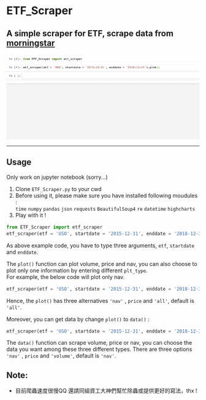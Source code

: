 # ETF_Scraper
## A simple scraper for ETF, scrape data from [morningstar](https://www.morningstar.com/)

![plot](https://github.com/r05323045/NTU_Fintech_Text_Mining_2019/blob/master/hw1/images/plot.gif)

---
## Usage
Only work on jupyter notebook (sorry...)
1. Clone `ETF_Scraper.py` to your cwd
2. Before using it, please make sure you have installed following moudules :   
`time` `numpy` `pandas` `json` `requests` `BeautifulSoup4` `re` `datetime` `highcharts`
3. Play with it !
``` python
from ETF_Scraper import etf_scraper
etf_scraper(etf = 'USO', startdate = '2015-12-31', enddate = '2018-12-31').plot()
```
As above example code, you have to type three arguments, `etf`, `startdate` and `enddate`.  

The `plot()` function can plot volume, price and nav, you can also choose to plot only one information by entering different `plt_type`.  
For example, the below code will plot only nav.
``` python
etf_scraper(etf = 'USO', startdate = '2015-12-31', enddate = '2018-12-31').plot(plt_type = 'nav')
```
Hence, the `plot()` has three alternatives `'nav'` , `price` and `'all'`, default is `'all'`.

Moreover, you can get data by change `plot()` to `data()` :
``` python
etf_scraper(etf = 'USO', startdate = '2015-12-31', enddate = '2018-12-31').data(data_type = 'nav')
```
The `data()` function can scrape volume, price or nav, you can choose the data you want among these three different types.
There are three options `'nav'` , `price` and `'volume'`, default is `'nav'`.

## Note:  
- 目前爬蟲速度很慢QQ 還請同組資工大神們幫忙除蟲或提供更好的寫法，thx !

